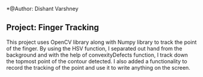 *@Author: Dishant Varshney

## Project: Finger Tracking
This project uses OpenCV library along with Numpy library to track the point of the finger. By using the HSV function, I separated out hand from the background and with the help of convexityDefects function, I track down the topmost point of the contour detected. I also added a functionality to record the tracking of the point and use it to write anything on the screen.
